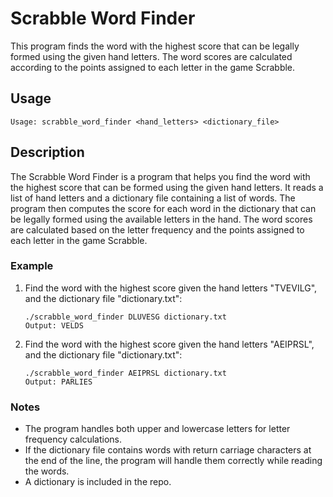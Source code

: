 # Scrabble Word Finder

This program finds the word with the highest score that can be legally formed using the given hand letters. The word scores are calculated according to the points assigned to each letter in the game Scrabble.

## Usage

```
Usage: scrabble_word_finder <hand_letters> <dictionary_file>
```

## Description

The Scrabble Word Finder is a program that helps you find the word with the highest score that can be formed using the given hand letters. It reads a list of hand letters and a dictionary file containing a list of words. The program then computes the score for each word in the dictionary that can be legally formed using the available letters in the hand. The word scores are calculated based on the letter frequency and the points assigned to each letter in the game Scrabble.

### Example

1. Find the word with the highest score given the hand letters "TVEVILG", and the dictionary file "dictionary.txt":
   ```
   ./scrabble_word_finder DLUVESG dictionary.txt
   Output: VELDS
   ```
1. Find the word with the highest score given the hand letters "AEIPRSL", and the dictionary file "dictionary.txt":
   ```
   ./scrabble_word_finder AEIPRSL dictionary.txt
   Output: PARLIES
   ```

### Notes
- The program handles both upper and lowercase letters for letter frequency calculations.
- If the dictionary file contains words with return carriage characters at the end of the line, the program will handle them correctly while reading the words.
- A dictionary is included in the repo.
